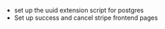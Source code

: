  - set up the uuid extension script for postgres
 - Set up success and cancel stripe frontend pages 